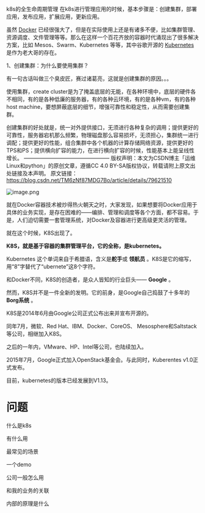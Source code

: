 k8s的全生命周期管理
在k8s进行管理应用的时候，基本步骤是：创建集群，部署应用，发布应用，扩展应用，更新应用。

虽然 [Docker](https://link.zhihu.com/?target=http%3A//mp.weixin.qq.com/s%3F__biz%3DMzI0MDQ4MTM5NQ%3D%3D%26mid%3D2247509907%26idx%3D1%26sn%3Dc78499a0684f7d7ef82bfdcedd4b4150%26chksm%3De918c28fde6f4b993d5a3ea0600b3a06b6cca768037425dae7142833c8f4cadfbae5dd9d0fc3%26scene%3D21%23wechat_redirect) 已经很强大了，但是在实际使用上还是有诸多不便，比如集群管理、资源调度、文件管理等等。那么在这样一个百花齐放的容器时代涌现出了很多解决方案，比如 Mesos、Swarm、Kubernetes 等等，其中谷歌开源的 [Kubernetes](https://link.zhihu.com/?target=http%3A//mp.weixin.qq.com/s%3F__biz%3DMzI0MDQ4MTM5NQ%3D%3D%26mid%3D2247507390%26idx%3D2%26sn%3D5887ec3021ce80e44a4c62e2253560a8%26chksm%3De918b8a2de6f31b45a71be736919c2a99f4ed2f77b48c10c7482bada97198f9a35682962e683%26scene%3D21%23wechat_redirect) 是作为老大哥的存在。

1、创建集群：为什么要使用集群？

有一句古话叫做三个臭皮匠，赛过诸葛亮，这就是创建集群的原因。。。

使用集群，create cluster是为了掩盖底层的无能，在各种环境中，底层的硬件各不相同，有的是各种低廉的服务器，有的各种云环境，有的是各种vm，有的各种host machine，要想屏蔽底层的细节，增强可靠性和稳定性，从而需要创建集群。

创建集群的好处就是，统一对外提供接口，无须进行各种复杂的调用；提供更好的可靠性，服务器宕机那么频繁，物理磁盘那么容易损坏，无须担心，集群统一进行调配；提供更好的性能，组合集群中各个机器的计算存储网络资源，提供更好的TPS和PS；提供横向扩容的能力，在进行横向扩容的时候，性能基本上能呈线性增长。
————————————————
版权声明：本文为CSDN博主「运维Linux和python」的原创文章，遵循CC 4.0 BY-SA版权协议，转载请附上原文出处链接及本声明。
原文链接：https://blog.csdn.net/TM6zNf87MDG7Bo/article/details/79621510

![image.png](./assets/image.png)

就在Docker容器技术被炒得热火朝天之时，大家发现，如果想要将Docker应用于具体的业务实现，是存在困难的——编排、管理和调度等各个方面，都不容易。于是，人们迫切需要一套管理系统，对Docker及容器进行更高级更灵活的管理。

就在这个时候，K8S出现了。

**K8S，就是基于容器的集群管理平台，它的全称，是kubernetes。**

Kubernetes 这个单词来自于希腊语，含义是**舵手**或 **领航员** 。K8S是它的缩写，用“8”字替代了“ubernete”这8个字符。

和Docker不同，K8S的创造者，是众人皆知的行业巨头—— **Google** 。

然而，K8S并不是一件全新的发明。它的前身，是Google自己捣鼓了十多年的 **Borg系统** 。

K8S是2014年6月由Google公司正式公布出来并宣布开源的。

同年7月，微软、Red Hat、IBM、Docker、CoreOS、 Mesosphere和Saltstack 等公司，相继加入K8S。

之后的一年内，VMware、HP、Intel等公司，也陆续加入。

2015年7月，Google正式加入OpenStack基金会。与此同时，Kuberentes v1.0正式发布。

目前，kubernetes的版本已经发展到V1.13。

# 问题

什么是k8s

有什么用

最常见的场景

一个demo

公司一般怎么用

和我的业务的关联

内部的原理是什么
